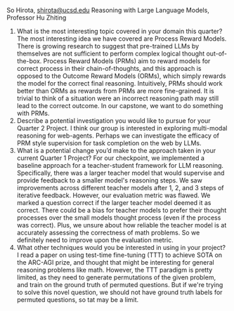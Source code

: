 So Hirota, shirota@ucsd.edu
Reasoning with Large Language Models, Professor Hu Zhiting

1. What is the most interesting topic covered in your domain this quarter?
The most interesting idea we have covered are Process Reward Models. There is growing research to suggest that 
pre-trained LLMs by themselves are not sufficient to perform complex logical thought out-of-the-box. Process
Reward Models (PRMs) aim to reward models for correct process in their chain-of-thoughts, and this approach is opposed 
to the Outcome Reward Models (ORMs), which simply rewards the model for the correct final reasoning. Intuitively, PRMs should
work better than ORMs as rewards from PRMs are more fine-grained. It is trivial to think of a situation were an incorrect reasoning
path may still lead to the correct outcome. In our capstone, we want to do something with PRMs.
2. Describe a potential investigation you would like to pursue for your Quarter 2 Project.
I think our group is interested in exploring multi-modal reasoning for web-agents. Perhaps we can investigate the efficacy of PRM
style supervision for task completion on the web by LLMs.
3. What is a potential change you’d make to the approach taken in your current Quarter 1 Project?
For our checkpoint, we implemented a baseline approach for a teacher-student framework for LLM reasoning. Specifically,
there was a larger teacher model that would supervise and provide feedback to a smaller model's reasoning steps. We saw
improvements across different teacher models after 1, 2, and 3 steps of iterative feedback. However, our evaluation metric
was flawed. We marked a question correct if the larger teacher model deemed it as correct. There could be a bias for 
teacher models to prefer their thought processes over the small models thought process (even if the process was correct). 
Plus, we unsure about how reliable the teacher model is at accurately assessing the correctness of math problems. So we definitely
need to improve upon the evaluation metric. 
4. What other techniques would you be interested in using in your project?
I read a paper on using test-time fine-tuning (TTT) to achieve SOTA on the ARC-AGI prize, and thought that might be interesting
for general reasoning problems like math. However, the TTT paradigm is pretty limited, as they need to generate permutations of
the given problem, and train on the ground truth of permuted questions. But if we're trying to solve this novel question,
we should not have ground truth labels for permuted questions, so tat may be a limit. 